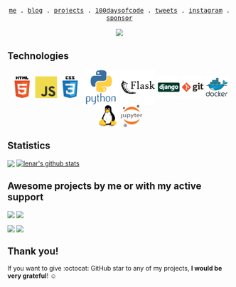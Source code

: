 <!-- ### Hi there 👋
 -->
 
 <!-- Navbar -->
<p align="center">
  
  <samp>
    <a href="https://lenargasimov.dev/templates/about.html">me</a> .
    <a href="https://lenar-blog.herokuapp.com">blog</a> .
    <a href="https://lenargasimov.dev/templates/works.html">projects</a> .
    <a href="https://lenar-blog.herokuapp.com/post/5">100daysofcode</a> .
    <a href="https://twitter.com/lenargasimov">tweets</a> .
    <a href="https://www.instagram.com/djelectrostatic/">instagram</a> .
    <a href="https://github.com/sponsors/lenargasimov">sponsor</a>
<!--       I'm Lenar. I am a Python Developer. I specialize in full stack web development and writing readable code. Completed #100DaysOfCode
     <br><br>Contact me on <a href="https://twitter.com/lenargasimov" target="_blank">Twitter</a>, <a href="https://www.linkedin.com/in/lenargasimov/"                    target="_blank">Linkedin</a>, or <a href="mailto:lenargasimovdev@gmail.com">Send an Email</a> -->
  </samp>
  <br><br>
  <img src="https://octodex.github.com/images/daftpunktocat-thomas.gif" width="60px">

</p>

## Technologies
<!-- Technologies I know -->
<p align="center">
		<img align="center" src="https://raw.githubusercontent.com/devicons/devicon/master/icons/html5/html5-original-wordmark.svg" alt="devicon" height="50" width="50" />
  <img align="center" src="https://raw.githubusercontent.com/devicons/devicon/master/icons/javascript/javascript-original.svg" alt="devicon" height="50" width="50" />
		<img align="center" src="https://raw.githubusercontent.com/devicons/devicon/master/icons/css3/css3-original-wordmark.svg" alt="devicon" height="50" width="50" />
<!-- 		<img align="center" src="https://raw.githubusercontent.com/devicons/devicon/master/icons/cplusplus/cplusplus-original.svg" alt="devicon" height="50" width="50" /> -->
<!-- 		<img align="center" src="https://raw.githubusercontent.com/devicons/devicon/master/icons/csharp/csharp-original.svg" alt="devicon" height="50" width="50" /> -->
		<img align="center" src="https://raw.githubusercontent.com/devicons/devicon/master/icons/python/python-original-wordmark.svg" height="80" width="80" />
 	<img align="center" src="https://raw.githubusercontent.com/devicons/devicon/master/icons/flask/flask-original-wordmark.svg" height="80" width="80" />
		<img align="center" src="https://raw.githubusercontent.com/devicons/devicon/master/icons/django/django-original.svg" alt="devicon" height="50" width="50" />
		<img align="center" src="https://raw.githubusercontent.com/devicons/devicon/master/icons/git/git-original-wordmark.svg" alt="devicon" height="50" width="50" />
		<img align="center" src="https://raw.githubusercontent.com/devicons/devicon/master/icons/docker/docker-original-wordmark.svg" height="50" width="50" />
		<img align="center" src="https://raw.githubusercontent.com/devicons/devicon/master/icons/linux/linux-original.svg" alt="devicon" height="50" width="50" />
		<img align="center" src="https://raw.githubusercontent.com/devicons/devicon/master/icons/jupyter/jupyter-original-wordmark.svg" alt="devicon" height="50" width="50" />
</p>

## Statistics

<a href="https://github.com/lenargasimov"><img align="center" src="https://github-readme-stats.vercel.app/api/top-langs/?username=lenargasimov&theme=default&hide=scss,html,less,coffeescript,typescript,jupyter notebook" /></a>&nbsp;<a href="https://github.com/lenargasimov"><img align="center" src="https://github-readme-stats.vercel.app/api?username=lenargasimov&show_icons=true&theme=default&line_height=25" alt="lenar's github stats" /></a>

## Awesome projects by me or with my active support

<a href="https://github.com/lenargasimov/bot"><img align="center" src="https://github-readme-stats.vercel.app/api/pin/?username=lenargasimov&repo=bot&theme=default&show_owner=true" /></a>&nbsp;<a href="https://github.com/lenargasimov/100-days-of-python"><img align="center" src="https://github-readme-stats.vercel.app/api/pin/?username=lenargasimov&repo=100-days-of-python&theme=default&show_owner=true" /></a>

<a href="https://github.com/lenargasimov/dj-booking"><img align="center" src="https://github-readme-stats.vercel.app/api/pin/?username=lenargasimov&repo=dj-booking&theme=default&show_owner=true" /></a>&nbsp;<a href="https://github.com/lenargasimov/blog"><img align="center" src="https://github-readme-stats.vercel.app/api/pin/?username=lenargasimov&repo=blog&theme=default&show_owner=true" /></a>

## Thank you!

If you want to give :octocat: GitHub star to any of my projects, **I would be very grateful**! ☺️ 

<!--
**lenargasimov/lenargasimov** is a ✨ _special_ ✨ repository because its `README.md` (this file) appears on your GitHub profile.

Here are some ideas to get you started:

- 🔭 I’m currently working on ...
- 🌱 I’m currently learning ...
- 👯 I’m looking to collaborate on ...
- 🤔 I’m looking for help with ...
- 💬 Ask me about ...
- 📫 How to reach me: ...
- 😄 Pronouns: ...
- ⚡ Fun fact: ...
-->
